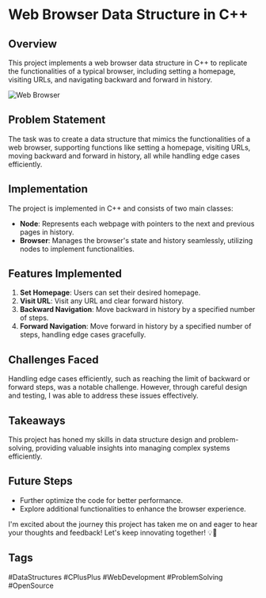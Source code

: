 # Web Browser Data Structure in C++

## Overview
This project implements a web browser data structure in C++ to replicate the functionalities of a typical browser, including setting a homepage, visiting URLs, and navigating backward and forward in history.

![Web Browser](https://encrypted-tbn0.gstatic.com/images?q=tbn:ANd9GcSxwyv_3-2zWbff9HzW5DGnJX4qF67ZdIMsJxMP_S5c4A&s)

## Problem Statement
The task was to create a data structure that mimics the functionalities of a web browser, supporting functions like setting a homepage, visiting URLs, moving backward and forward in history, all while handling edge cases efficiently.

## Implementation
The project is implemented in C++ and consists of two main classes:
- **Node**: Represents each webpage with pointers to the next and previous pages in history.
- **Browser**: Manages the browser's state and history seamlessly, utilizing nodes to implement functionalities.

## Features Implemented
1. **Set Homepage**: Users can set their desired homepage.
2. **Visit URL**: Visit any URL and clear forward history.
3. **Backward Navigation**: Move backward in history by a specified number of steps.
4. **Forward Navigation**: Move forward in history by a specified number of steps, handling edge cases gracefully.

## Challenges Faced
Handling edge cases efficiently, such as reaching the limit of backward or forward steps, was a notable challenge. However, through careful design and testing, I was able to address these issues effectively.

## Takeaways
This project has honed my skills in data structure design and problem-solving, providing valuable insights into managing complex systems efficiently.

## Future Steps
- Further optimize the code for better performance.
- Explore additional functionalities to enhance the browser experience.

I'm excited about the journey this project has taken me on and eager to hear your thoughts and feedback! Let's keep innovating together! 💡💬

## Tags
#DataStructures #CPlusPlus #WebDevelopment #ProblemSolving #OpenSource

